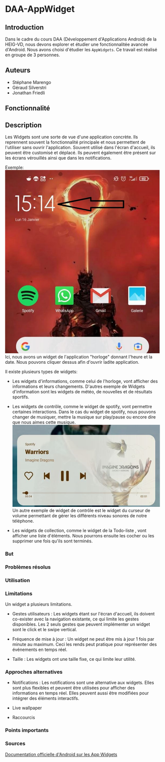 # DAA-AppWidget

## Introduction
Dans le cadre du cours DAA (Développement d'Applications Android) de la HEIG-VD, nous devons explorer et étudier une fonctionnalitée avancée d'Android. Nous avons choisi d'étudier les `AppWidgets`. Ce travail est réalisé en groupe de 3 personnes.

## Auteurs
* Stéphane Marengo
* Géraud Silverstri
* Jonathan Friedli


## Fonctionnalité

## Description
Les Widgets sont une sorte de vue d'une application concrète. Ils reprennent souvent la fonctionnalité principale et nous permettent de l'utiliser sans ouvrir l'application. Souvent utilisé dans l'écran d'accueil, ils peuvent être customisé et déplacé. Ils peuvent également être présent sur les écrans vérouillés ainsi que dans les notifications.

Exemple:
![Exemple de widget](doc/accueil.jpg)
Ici, nous avons un widget de l'application "horloge" donnant l'heure et la date. Nous pouvons cliquer dessus afin d'ouvrir ladite application.

Il existe plusieurs types de widgets:
* Les widgets d'informations, comme celui de l'horloge, vont afficher des informations et leurs changements. D'autres exemple de Widgets d'information sont les widgets de météo, de nouvelles et de résultats sportifs.

* Les widgets de contrôle, comme le widget de spotify, vont permettre certaines interactions. Dans le cas du widget de spotify, nous pouvons changer de musiquer, mettre la musique sur play/pause ou encore dire que nous aimes cette musique. 
![Widget spotify](doc/spotifyWidget.jpg)
Un autre exemple de widget de contrôle est le widget du curseur de volume permettant de gérer les différents niveau sonores de notre téléphone.

* Les widgets de collection, comme le widget de la Todo-liste , vont afficher une liste d'éléments. Nous pourrons ensuite les cocher ou les supprimer une fois qu'ils sont terminés.

### But

### Problèmes résolus

### Utilisation

### Limitations
Un widget a plusieurs limitations.

* Gestes utilisateurs : Les widgets étant sur l'écran d'accueil, ils doivent co-exister avec la navigation existante, ce qui limite les gestes disponibles. Les 2 seuls gestes que peuvent implémenter un widget sont le click et le swipe vertical.

* Fréquence de mise à jour : Un widget ne peut être mis à jour 1 fois par minute au maximum. Ceci les rends peut pratique pour représenter des événements en temps réel.

* Taille : Les widgets ont une taille fixe, ce qui limite leur utilité.

### Approches alternatives

* Notifications : Les notifications sont une alternative aux widgets. Elles sont plus flexibles et peuvent être utilisées pour afficher des informations en temps réel. Elles peuvent aussi être modifiées pour intégrer des éléments interactifs.

* Live wallpaper

* Raccourcis

### Points importants

### Sources
[Documentation officielle d'Android sur les App Widgets](https://developer.android.com/develop/ui/views/appwidgets/overview)